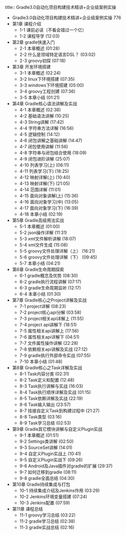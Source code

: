 title:: Gradle3.0自动化项目构建技术精讲+企业级案例实操

- Gradle3.0自动化项目构建技术精讲+企业级案例实操 776
- 第1章 课程介绍
	- 1-1 课前必读（不看会错过一个亿）
	- 1-2 课程导学  (12:03)
- 第2章 gradle快速入门
	- 2-1 本章概述  (01:28)
	- 2-2 什么是领域特定语言DSL？  (03:02)
	- 2-3 groovy初探  (07:18)
- 第3章 开发环境搭建
	- 3-1 本章概述  (02:24)
	- 3-2 linux下环境搭建  (07:35)
	- 3-3 windows下环境搭建  (05:00)
	- 3-4 groovy工程创建  (07:36)
	- 3-5 本章小结  (01:21)
- 第4章 Gradle核心语法讲解及实战
	- 4-1 本章概述  (02:38)
	- 4-2 基础语法讲解  (10:25)
	- 4-3 String讲解  (17:42)
	- 4-4 字符串方法详解  (16:56)
	- 4-5 逻辑控制  (14:12)
	- 4-6 闭包讲解之基础讲解  (14:47)
	- 4-7 闭包使用讲解  (11:56)
	- 4-8 字符串与闭包结合使用  (18:09)
	- 4-9 闭包进阶讲解  (25:07)
	- 4-10 列表学习(上)  (06:11)
	- 4-11 列表学习(下)  (18:25)
	- 4-12 映射详解(上)  (10:40)
	- 4-13 映射详解(下)  (21:05)
	- 4-14 范围详解  (11:01)
	- 4-15 面向对象讲解(上)  (15:36)
	- 4-16 面向对象学习(中)  (13:05)
	- 4-17 面向对象学习(下)  (16:39)
	- 4-18 本章小结  (02:19)
- 第5章 Gradle高级用法实战
	- 5-1 本章概述  (01:00)
	- 5-2 json操作详解  (11:31)
	- 5-3 xml文件解析讲解  (18:07)
	- 5-4 xml文件生成  (15:08)
	- 5-5 groovy文件处理详解（上）  (16:21)
	- 5-6 groovy文件处理详解（下）  (09:45)
	- 5-7 本章小结  (04:21)
- 第6章 Gradle生命周期探索
	- 6-1 gradle概念及优势  (08:30)
	- 6-2 gradle执行流程讲解  (07:17)
	- 6-3 gradle生命周期监听  (12:17)
	- 6-4 本章小结  (01:30)
- 第7章 Gradle核心之Project详解及实战
	- 7-1 project详解  (08:23)
	- 7-2 project核心api分解  (03:58)
	- 7-3 project相关api详解上  (11:55)
	- 7-4 project api讲解下  (18:51)
	- 7-5 属性相关api讲解上  (17:56)
	- 7-6 属性相关api详解下  (04:51)
	- 7-7 文件属性操作讲解  (22:28)
	- 7-8 依赖相关api讲解及实战  (27:12)
	- 7-9 gradle执行外部命令实战  (07:55)
	- 7-10 本章小结  (01:48)
- 第8章 Gradle核心之Task详解及实战
	- 8-1 Task内容分类  (02:31)
	- 8-2 Task定义和配置  (12:48)
	- 8-3 Task执行讲解与实战  (16:03)
	- 8-4 Task执行顺序详解及实战  (01:15)
	- 8-5 Task依赖详解及实战  (22:19)
	- 8-6 Task输入输出  (23:57)
	- 8-7 挂接自定义Task到构建过程中  (21:27)
	- 8-8 Task类型  (03:16)
	- 8-9 Task学习总结  (02:53)
- 第9章 Gradle其它模块讲解与自定义Plugin实战
	- 9-1 本章概述  (01:51)
	- 9-2 Settings类讲解  (02:50)
	- 9-3 SourceSet讲解  (14:01)
	- 9-4 自定义Plugin实战上  (10:41)
	- 9-5 自定义Plugin实战下  (09:26)
	- 9-6 Android及Java插件对gradle的扩展  (29:37)
	- 9-7 如何迁移到gradle  (08:11)
	- 9-8 gradle全面总结  (04:30)
- 第10章 Gradle持续集成与打包
	- 10-1 持续集成介绍及Jenkins作用  (03:29)
	- 10-2 Jenkins环境变量搭建  (07:24)
	- 10-3 Jenkins配置  (07:59)
- 第11章 课程总结
	- 11-1 groovy学习总结  (03:22)
	- 11-2 gradle学习总结  (02:38)
	- 11-3 gradle实战总结  (02:16)